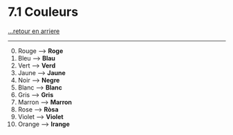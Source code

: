 # 7.1 Couleurs

[...retour en arriere](../../../menu_fiches.md)

---

0. Rouge  --> **Roge**
1. Bleu  --> **Blau**
2. Vert  --> **Verd**
3. Jaune  --> **Jaune**
4. Noir  --> **Negre**
5. Blanc  --> **Blanc**
6. Gris  --> **Gris**
7. Marron  --> **Marron**
8. Rose  --> **Ròsa**
9. Violet  --> **Violet**
10. Orange  --> **Irange**